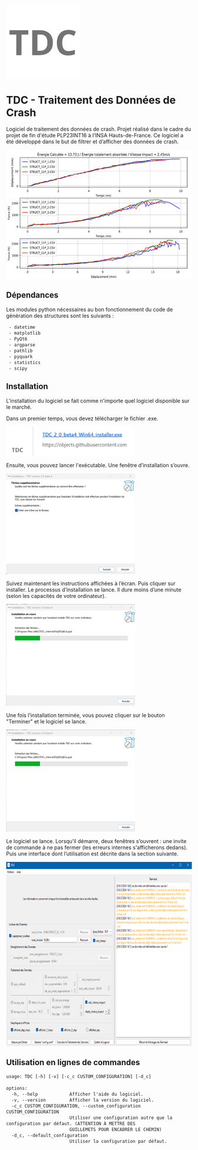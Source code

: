 ![Lattybrides logo](/ressources/logo.png?raw=true)

# TDC - Traitement des Données de Crash
Logiciel de traitement des données de crash. Projet réalisé dans le cadre du projet de fin d'étude PLP23INT16 à l'INSA Hauts-de-France. Ce logiciel a été développé dans le but de filtrer et d’afficher des données de crash.

<img src="https://github.com/AdrienHerman/TDC-Traitement_des_Donnees_de_Crash/blob/last-stable/ressources/courbe.svg" height="350">

## Dépendances
Les modules python nécessaires au bon fonctionnement du code de génération des structures sont les suivants :
```
 - datetime
 - matplotlib
 - PyQt6
 - argparse
 - pathlib
 - pyquark
 - statistics
 - scipy
```

## Installation
L'installation du logiciel se fait comme n'importe quel logiciel disponible sur le marché. 

Dans un premier temps, vous devez télécharger le fichier .exe.

<img src="https://github.com/AdrienHerman/TDC-Traitement_des_Donnees_de_Crash/blob/last-stable/ressources/fichier_exe.png" width="350">

Ensuite, vous pouvez lancer l'exécutable. Une fenêtre d’installation s’ouvre.

<img src="https://github.com/AdrienHerman/TDC-Traitement_des_Donnees_de_Crash/blob/last-stable/ressources/fenetre_installation.png" width="350">

Suivez maintenant les instructions affichées à l’écran. Puis cliquer sur installer. Le processus d’installation se lance. Il dure moins d’une minute (selon les capacités de votre ordinateur).

<img src="https://github.com/AdrienHerman/TDC-Traitement_des_Donnees_de_Crash/blob/last-stable/ressources/installation_en_cours.png" width="350">

Une fois l’installation terminée, vous pouvez cliquer sur le bouton "Terminer" et le logiciel se lance.

<img src="https://github.com/AdrienHerman/TDC-Traitement_des_Donnees_de_Crash/blob/last-stable/ressources/fin_installation.png" width="350">

Le logiciel se lance. Lorsqu’il démarre, deux fenêtres s’ouvrent : une invite de commande à ne pas fermer (les erreurs internes s'afficherons dedans). Puis une interface dont l’utilisation est décrite dans la section suivante.

<img src="https://github.com/AdrienHerman/TDC-Traitement_des_Donnees_de_Crash/blob/last-stable/ressources/interface.png" height="500">

## Utilisation en lignes de commandes
```
usage: TDC [-h] [-v] [-c_c CUSTOM_CONFIGURATION] [-d_c]  
  
options:  
  -h, --help            Afficher l'aide du logiciel.  
  -v, --version         Afficher la version du logiciel.  
  -c_c CUSTOM_CONFIGURATION, --custom_configuration CUSTOM_CONFIGURATION  
                        Utiliser une configuration autre que la configuration par défaut. (ATTENTION À METTRE DES  
                        GUILLEMETS POUR ENCADRER LE CHEMIN)  
  -d_c, --default_configuration  
                        Utiliser la configuration par défaut.  
```
